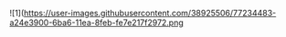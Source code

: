 ![1](https://user-images.githubusercontent.com/38925506/77234483-a24e3900-6ba6-11ea-8feb-fe7e217f2972.png


